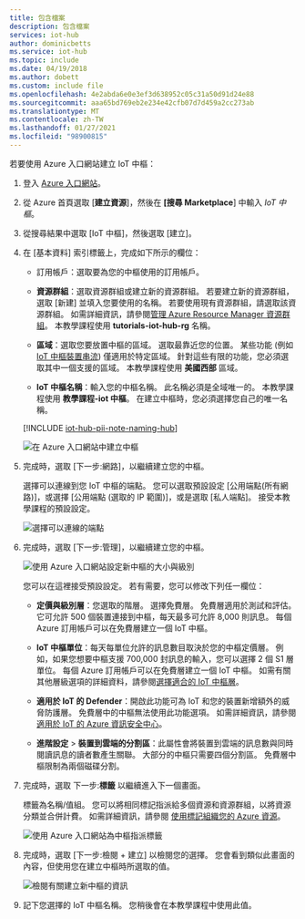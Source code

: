 ```yaml
---
title: 包含檔案
description: 包含檔案
services: iot-hub
author: dominicbetts
ms.service: iot-hub
ms.topic: include
ms.date: 04/19/2018
ms.author: dobett
ms.custom: include file
ms.openlocfilehash: 4e2abda6e0e3ef3d638952c05c31a50d91d24e88
ms.sourcegitcommit: aaa65bd769eb2e234e42cfb07d7d459a2cc273ab
ms.translationtype: MT
ms.contentlocale: zh-TW
ms.lasthandoff: 01/27/2021
ms.locfileid: "98900815"
---
```

若要使用 Azure 入口網站建立 IoT 中樞：

1. 登入 [Azure 入口網站](https://portal.azure.com)。

1. 從 Azure 首頁選取 [**建立資源**]，然後在 **[搜尋 Marketplace**] 中輸入 *IoT 中樞*。

1. 從搜尋結果中選取 [IoT 中樞]，然後選取 [建立]。

1. 在 [基本資料] 索引標籤上，完成如下所示的欄位：

   - 訂用帳戶：選取要為您的中樞使用的訂用帳戶。

   - **資源群組**：選取資源群組或建立新的資源群組。 若要建立新的資源群組，選取 [新建] 並填入您要使用的名稱。 若要使用現有資源群組，請選取該資源群組。 如需詳細資訊，請參閱[管理 Azure Resource Manager 資源群組](../articles/azure-resource-manager/management/manage-resource-groups-portal.md)。 本教學課程使用 **tutorials-iot-hub-rg** 名稱。

   - **區域**：選取您要放置中樞的區域。 選取最靠近您的位置。 某些功能 (例如 [IoT 中樞裝置串流](../articles/iot-hub/iot-hub-device-streams-overview.md)) 僅適用於特定區域。 針對這些有限的功能，您必須選取其中一個支援的區域。 本教學課程使用 **美國西部** 區域。

   - **IoT 中樞名稱**：輸入您的中樞名稱。 此名稱必須是全域唯一的。 本教學課程使用 **教學課程-iot 中樞**。 在建立中樞時，您必須選擇您自己的唯一名稱。

   [!INCLUDE [iot-hub-pii-note-naming-hub](iot-hub-pii-note-naming-hub.md)]

   ![在 Azure 入口網站中建立中樞](media/iot-hub-tutorials-create-free-hub/hub-definition-basics.png)

1. 完成時，選取 [下一步:網路]，以繼續建立您的中樞。

   選擇可以連線到您 IoT 中樞的端點。 您可以選取預設設定 [公用端點(所有網路)]，或選擇 [公用端點 (選取的 IP 範圍)]，或是選取 [私人端點]。 接受本教學課程的預設設定。

   ![選擇可以連線的端點](media/iot-hub-tutorials-create-free-hub/hub-definition-networking.png)

1. 完成時，選取 [下一步:管理]，以繼續建立您的中樞。

    ![使用 Azure 入口網站設定新中樞的大小與級別](media/iot-hub-tutorials-create-free-hub/hub-definition-management.png)

    您可以在這裡接受預設設定。 若有需要，您可以修改下列任一欄位：

    - **定價與級別層**：您選取的階層。 選擇免費層。 免費層適用於測試和評估。 它可允許 500 個裝置連接到中樞，每天最多可允許 8,000 則訊息。 每個 Azure 訂用帳戶可以在免費層建立一個 IoT 中樞。

    - **IoT 中樞單位**：每天每單位允許的訊息數目取決於您的中樞定價層。 例如，如果您想要中樞支援 700,000 封訊息的輸入，您可以選擇 2 個 S1 層單位。
    每個 Azure 訂用帳戶可以在免費層建立一個 IoT 中樞。 如需有關其他層級選項的詳細資料，請參閱[選擇適合的 IoT 中樞層](../articles/iot-hub/iot-hub-scaling.md)。

    - **適用於 IoT 的 Defender**：開啟此功能可為 IoT 和您的裝置新增額外的威脅防護層。 免費層中的中樞無法使用此功能選項。 如需詳細資訊，請參閱[適用於 IoT 的 Azure 資訊安全中心](/azure/asc-for-iot/)。

    - **進階設定** > **裝置到雲端的分割區**：此屬性會將裝置到雲端的訊息數與同時閱讀訊息的讀者數產生關聯。 大部分的中樞只需要四個分割區。 免費層中樞限制為兩個磁碟分割。

1.  完成時，選取 下一步:**標籤** 以繼續進入下一個畫面。

    標籤為名稱/值組。 您可以將相同標記指派給多個資源和資源群組，以將資源分類並合併計費。 如需詳細資訊，請參閱 [使用標記組織您的 Azure 資源](../articles/azure-resource-manager/management/tag-resources.md)。

    ![使用 Azure 入口網站為中樞指派標籤](media/iot-hub-tutorials-create-free-hub/hub-definition-tags.png)

1.  完成時，選取 [下一步:檢閱 + 建立] 以檢閱您的選擇。 您會看到類似此畫面的內容，但使用您在建立中樞時所選取的值。

    ![檢閱有關建立新中樞的資訊](media/iot-hub-tutorials-create-free-hub/hub-definition-create.png)

1. 記下您選擇的 IoT 中樞名稱。 您稍後會在本教學課程中使用此值。

